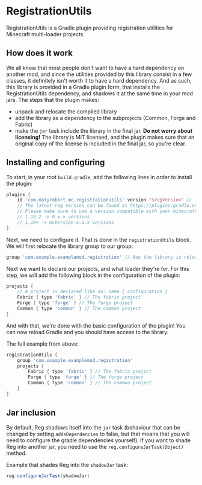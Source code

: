 # RegistrationUtils

RegistrationUtils is a Gradle plugin providing registration utilities for Minecraft multi-loader projects.

## How does it work

We all know that most people don't want to have a hard dependency on another mod, and since the utilities provided by
this library consist in a few classes, it definitely isn't worth it to have a hard dependency. And as such, this library
is provided in a Gradle plugin form, that installs the RegistrationUtils dependency, and shadows it at the same time in
your mod jars. The steps that the plugin makes:

- unpack and relocate the compiled library
- add the library as a dependency to the subprojects (Common, Forge and Fabric)
- make the `jar` task include the library in the final jar.
  **Do not worry about licensing!** The library is MIT licensed, and the plugin makes sure that an original copy of the
  license is included in the final jar, so you're clear.

## Installing and configuring

To start, in your root `build.gradle`, add the following lines in order to install the plugin:

```groovy
plugins {
    id 'com.matyrobbrt.mc.registrationutils' version "$regVersion" // The plugin is located at the Gradle plugin portal
    // The latest reg version can be found at https://plugins.gradle.org/plugin/com.matyrobbrt.mc.registrationutils
    // Please make sure to use a version compatible with your minecraft version:
    // 1.18.2 -> 0.x.x versions
    // 1.19+ -> mcVersion-x.x.x versions
}
```

Next, we need to configure it. That is done in the `registrationUtils` block. We will first relocate the library group
to our group:

```groovy
group 'com.example.examplemod.registration' // Now the library is relocated to `com.example.examplemod.registration`
```

Next we want to declare our projects, and what loader they're for. For this step, we will add the following block in the
configuration of the plugin:

```groovy
projects {
    // A project is declared like so: name { configuration }
    Fabric { type 'fabric' } // The fabric project
    Forge { type 'forge' } // The forge project
    Common { type 'common' } // The common project
}
```

And with that, we're done with the basic configuration of the plugin!
You can now reload Gradle and you should have access to the library.

The full example from above:

```groovy
registrationUtils {
    group 'com.example.examplemod.registration'
    projects {
        Fabric { type 'fabric' } // The fabric project
        Forge { type 'forge' } // The forge project
        Common { type 'common' } // The common project
    }
}
```

## Jar inclusion

By default, Reg shadows itself into the `jar` task (behaviour that can be changed by setting `addsDependencies` to
false, but that means that you will need to configure the gradle dependencies yourself). If you want to shade Reg into
another jar, you need to use the `reg.configureJarTask(Object)` method. 

Example that shades Reg into the `shadowJar` task:
```groovy
reg.configureJarTask(shadowJar)
```